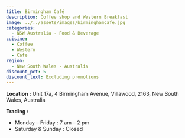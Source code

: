 ```yaml
---
title: Birmingham Café
description: Coffee shop and Western Breakfast
image: ../../assets/images/birminghamcafe.jpg
categories:
  - NSW Australia - Food & Beverage
cuisine:
  - Coffee
  - Western
  - Cafe
region:
  - New South Wales - Australia
discount_pct: 5
discount_text: Excluding promotions
---
```

**Location :** Unit 17a, 4 Birmingham Avenue, Villawood, 2163, New South Wales, Australia

**Trading :**

* Monday – Friday : 7 am – 2 pm
* Saturday & Sunday : Closed
